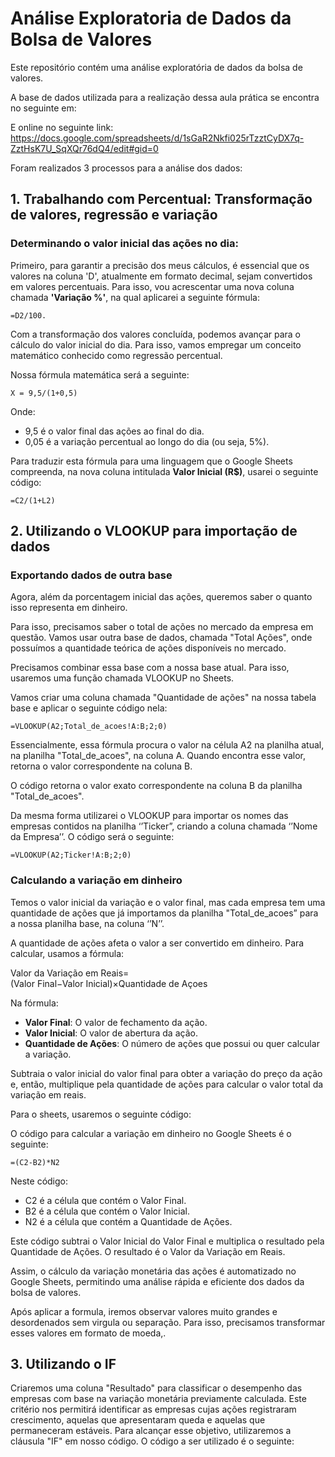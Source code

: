 # Análise Exploratoria de Dados da Bolsa de Valores

Este repositório contém uma análise exploratória de dados da bolsa de valores. 

A base de dados utilizada para a realização dessa aula prática se encontra no seguinte em:  

E online no seguinte link: https://docs.google.com/spreadsheets/d/1sGaR2Nkfi025rTzztCyDX7q-ZztHsK7U_SqXQr76dQ4/edit#gid=0

Foram realizados 3 processos para a análise dos dados: 

## 1. Trabalhando com Percentual: Transformação de valores, regressão e variação

### Determinando o valor inicial das ações no dia:

Primeiro, para garantir a precisão dos meus cálculos, é essencial que os valores na coluna 'D', atualmente em formato decimal, sejam convertidos em valores percentuais. Para isso, vou acrescentar uma nova coluna chamada **'Variação %'**, na qual aplicarei a seguinte fórmula:

```
=D2/100.

```

Com a transformação dos valores concluída, podemos avançar para o cálculo do valor inicial do dia. Para isso, vamos empregar um conceito matemático conhecido como regressão percentual.

Nossa fórmula matemática será a seguinte:

`X = 9,5/(1+0,5)`

Onde:

- 9,5 é o valor final das ações ao final do dia.
- 0,05 é a variação percentual ao longo do dia (ou seja, 5%).

Para traduzir esta fórmula para uma linguagem que o Google Sheets compreenda, na nova coluna intitulada **Valor Inicial (R$)**, usarei o seguinte código:

```
=C2/(1+L2)

```

## 2. Utilizando o VLOOKUP para importação de dados

### Exportando dados de outra base

Agora, além da porcentagem inicial das ações, queremos saber o quanto isso representa em dinheiro.

Para isso, precisamos saber o total de ações no mercado da empresa em questão. Vamos usar outra base de dados, chamada "Total Ações", onde possuímos a quantidade teórica de ações disponíveis no mercado.

Precisamos combinar essa base com a nossa base atual. Para isso, usaremos uma função chamada VLOOKUP no Sheets.

Vamos criar uma coluna chamada "Quantidade de ações" na nossa tabela base e aplicar o seguinte código nela:

```
=VLOOKUP(A2;Total_de_acoes!A:B;2;0)

```

Essencialmente, essa fórmula procura o valor na célula A2 na planilha atual, na planilha "Total_de_acoes", na coluna A. Quando encontra esse valor, retorna o valor correspondente na coluna B.

O código retorna o valor exato correspondente na coluna B da planilha "Total_de_acoes". 

Da mesma forma utilizarei o VLOOKUP para importar os nomes das empresas contidos na planilha ‘’Ticker”, criando a coluna chamada ‘’Nome da Empresa’’. O código será o seguinte:

```
=VLOOKUP(A2;Ticker!A:B;2;0)
```

### Calculando a variação em dinheiro

Temos o valor inicial da variação e o valor final, mas cada empresa tem uma quantidade de ações que já importamos da planilha "Total_de_acoes” para a nossa planilha base, na coluna ‘’N’’.

A quantidade de ações afeta o valor a ser convertido em dinheiro. Para calcular, usamos a fórmula:

Valor da Variação em Reais=(Valor Final−Valor Inicial)×Quantidade de Açoes

Na fórmula:

- **Valor Final**: O valor de fechamento da ação.
- **Valor Inicial**: O valor de abertura da ação.
- **Quantidade de Ações**: O número de ações que possui ou quer calcular a variação.

Subtraia o valor inicial do valor final para obter a variação do preço da ação e, então, multiplique pela quantidade de ações para calcular o valor total da variação em reais.

Para o sheets, usaremos o seguinte código:

O código para calcular a variação em dinheiro no Google Sheets é o seguinte:

```
=(C2-B2)*N2

```

Neste código:

- C2 é a célula que contém o Valor Final.
- B2 é a célula que contém o Valor Inicial.
- N2 é a célula que contém a Quantidade de Ações.

Este código subtrai o Valor Inicial do Valor Final e multiplica o resultado pela Quantidade de Ações. O resultado é o Valor da Variação em Reais.

Assim, o cálculo da variação monetária das ações é automatizado no Google Sheets, permitindo uma análise rápida e eficiente dos dados da bolsa de valores.

Após aplicar a formula, iremos observar valores muito grandes e desordenados sem virgula ou separação. Para isso, precisamos transformar esses valores em formato de moeda,.

## 3. Utilizando o IF

Criaremos uma coluna "Resultado" para classificar o desempenho das empresas com base na variação monetária previamente calculada. Este critério nos permitirá identificar as empresas cujas ações registraram crescimento, aquelas que apresentaram queda e aquelas que permaneceram estáveis. Para alcançar esse objetivo, utilizaremos a cláusula "IF" em nosso código. O código a ser utilizado é o seguinte:
